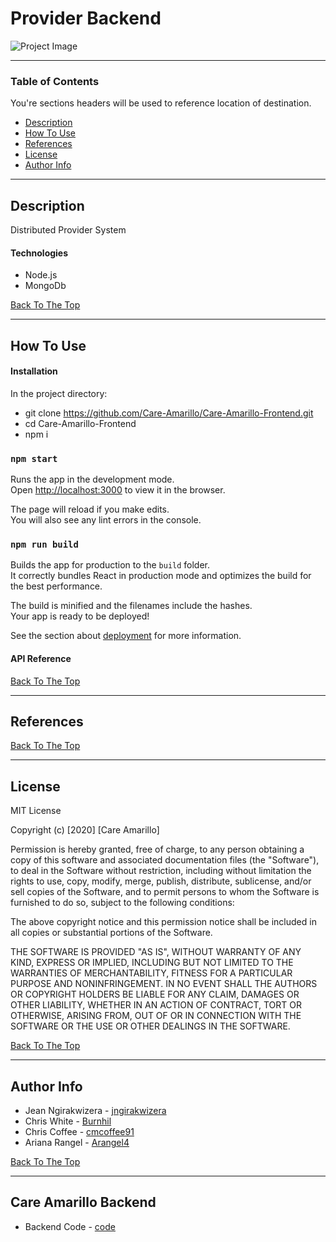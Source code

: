 # Provider Backend 

![Project Image](project-image-url)

---

### Table of Contents
You're sections headers will be used to reference location of destination.

- [Description](#description)
- [How To Use](#how-to-use)
- [References](#references)
- [License](#license)
- [Author Info](#author-info)

---

## Description

Distributed Provider System 

#### Technologies

- Node.js
- MongoDb


[Back To The Top](#provider-backend)

---

## How To Use

#### Installation

In the project directory:

- git clone https://github.com/Care-Amarillo/Care-Amarillo-Frontend.git
- cd Care-Amarillo-Frontend
- npm i 

### `npm start`

Runs the app in the development mode.<br />
Open [http://localhost:3000](http://localhost:3000) to view it in the browser.

The page will reload if you make edits.<br />
You will also see any lint errors in the console.


### `npm run build`

Builds the app for production to the `build` folder.<br />
It correctly bundles React in production mode and optimizes the build for the best performance.

The build is minified and the filenames include the hashes.<br />
Your app is ready to be deployed!

See the section about [deployment](https://facebook.github.io/create-react-app/docs/deployment) for more information.

#### API Reference



[Back To The Top](#provider-backend)

---

## References
[Back To The Top](#provider-backend)

---

## License

MIT License

Copyright (c) [2020] [Care Amarillo]

Permission is hereby granted, free of charge, to any person obtaining a copy
of this software and associated documentation files (the "Software"), to deal
in the Software without restriction, including without limitation the rights
to use, copy, modify, merge, publish, distribute, sublicense, and/or sell
copies of the Software, and to permit persons to whom the Software is
furnished to do so, subject to the following conditions:

The above copyright notice and this permission notice shall be included in all
copies or substantial portions of the Software.

THE SOFTWARE IS PROVIDED "AS IS", WITHOUT WARRANTY OF ANY KIND, EXPRESS OR
IMPLIED, INCLUDING BUT NOT LIMITED TO THE WARRANTIES OF MERCHANTABILITY,
FITNESS FOR A PARTICULAR PURPOSE AND NONINFRINGEMENT. IN NO EVENT SHALL THE
AUTHORS OR COPYRIGHT HOLDERS BE LIABLE FOR ANY CLAIM, DAMAGES OR OTHER
LIABILITY, WHETHER IN AN ACTION OF CONTRACT, TORT OR OTHERWISE, ARISING FROM,
OUT OF OR IN CONNECTION WITH THE SOFTWARE OR THE USE OR OTHER DEALINGS IN THE
SOFTWARE.

[Back To The Top](#provider-backend)

---

## Author Info

- Jean Ngirakwizera - [jngirakwizera](https://github.com/jngirakwizera)
- Chris White - [Burnhil](https://github.com/Burnhil)
- Chris Coffee - [cmcoffee91](https://github.com/cmcoffee91)
- Ariana Rangel - [Arangel4](https://github.com/Arangel4)

[Back To The Top](#top)

---
## Care Amarillo Backend

- Backend Code - [code](https://github.com/Care-Amarillo/Care-Amarillo-Backend)
